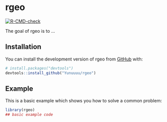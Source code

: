 
# rgeo

<!-- badges: start -->
[![R-CMD-check](https://github.com/Yunuuuu/rgeo/workflows/R-CMD-check/badge.svg)](https://github.com/Yunuuuu/rgeo/actions)
<!-- badges: end -->

The goal of rgeo is to ...

## Installation

You can install the development version of rgeo from [GitHub](https://github.com/) with:

``` r
# install.packages("devtools")
devtools::install_github("Yunuuuu/rgeo")
```

## Example

This is a basic example which shows you how to solve a common problem:

``` r
library(rgeo)
## basic example code
```

